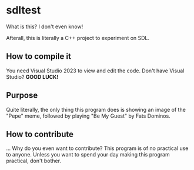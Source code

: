# sdltest
What is this? I don't even know!

Afterall, this is literally a C++ project to experiment on SDL. 

## How to compile it
You need Visual Studio 2023 to view and edit the code. Don't have Visual Studio? **GOOD LUCK!**

## Purpose
Quite literally, the only thing this program does is showing an image of the "Pepe" meme, followed by playing "Be My Guest" by Fats Dominos.

## How to contribute
... Why do you even want to contribute? This program is of no practical use to anyone. Unless you want to spend your day making this program practical, don't bother.
